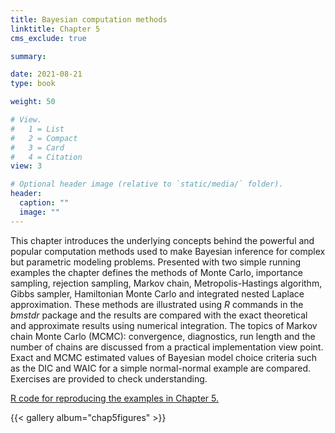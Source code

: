 ```yaml
---
title: Bayesian computation methods
linktitle: Chapter 5
cms_exclude: true

summary: 

date: 2021-08-21
type: book

weight: 50

# View.
#   1 = List
#   2 = Compact
#   3 = Card
#   4 = Citation
view: 3

# Optional header image (relative to `static/media/` folder).
header:
  caption: ""
  image: ""
---
```


This chapter introduces the underlying concepts behind the powerful and popular computation methods used to make
Bayesian inference for complex but parametric modeling problems. Presented with two simple running examples the chapter
defines the methods of Monte Carlo, importance sampling, rejection sampling, Markov chain, Metropolis-Hastings algorithm, Gibbs sampler,
Hamiltonian Monte Carlo and  integrated nested Laplace approximation. These methods are illustrated using 
<i> R</i> commands  in the <i> bmstdr</i> package and the results are  compared with the exact theoretical and approximate
results using numerical integration. The topics of Markov chain Monte Carlo (MCMC): convergence,
diagnostics, run length and the number of chains are discussed from a practical implementation view point.
Exact and MCMC estimated  values of Bayesian model choice criteria such as the DIC and WAIC for a simple normal-normal
example are compared.  Exercises are provided to check understanding. 

<p>

<a href="../Rcode/Chapter5.html"> R code for reproducing the examples in Chapter 5. </a>
<p>


	
{{< gallery album="chap5figures" >}}
